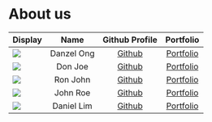 # About us

Display | Name | Github Profile | Portfolio 
--------|:----:|:--------------:|:---------:
![](https://via.placeholder.com/100.png?text=Photo) | Danzel Ong | [Github](https://github.com/dojh111) | [Portfolio](docs/team/johndoe.md)
![](https://via.placeholder.com/100.png?text=Photo) | Don Joe | [Github](https://github.com/) | [Portfolio](docs/team/johndoe.md)
![](https://via.placeholder.com/100.png?text=Photo) | Ron John | [Github](https://github.com/) | [Portfolio](docs/team/johndoe.md)
![](https://via.placeholder.com/100.png?text=Photo) | John Roe | [Github](https://github.com/) | [Portfolio](docs/team/johndoe.md)
![](https://via.placeholder.com/100.png?text=Photo) | Daniel Lim | [Github](https://github.com/daniellimzj) | [Portfolio](docs/team/johndoe.md)
